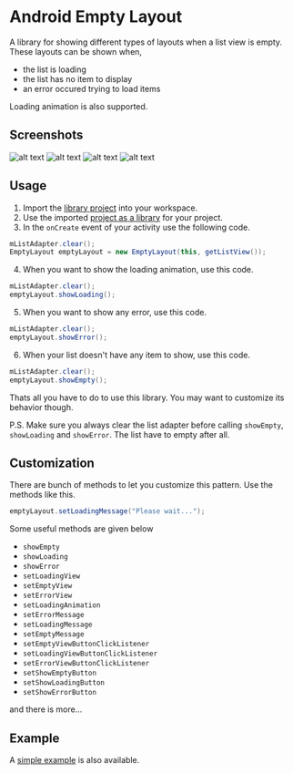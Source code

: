 Android Empty Layout
====================

A library for showing different types of layouts when a list view is empty. These layouts can be shown when,
* the list is loading
* the list has no item to display
* an error occured trying to load items

Loading animation is also supported.

Screenshots
-----------
![alt text](https://github.com/alamkanak/Android-Empty-Layout/raw/master/Screenshots/Screen01.png "List")
![alt text](https://github.com/alamkanak/Android-Empty-Layout/raw/master/Screenshots/Screen02.png "Loading state")
![alt text](https://github.com/alamkanak/Android-Empty-Layout/raw/master/Screenshots/Screen03.png "Empty state")
![alt text](https://github.com/alamkanak/Android-Empty-Layout/raw/master/Screenshots/Screen04.png "Error state")

Usage
-----
1. Import the [library project](https://github.com/alamkanak/Android-Empty-Layout/tree/master/EmptyLayout) into your workspace.
2. Use the imported [project as a library](http://developer.android.com/tools/projects/projects-eclipse.html#ReferencingLibraryProject) for your project.
3. In the `onCreate` event of your activity use the following code.

  ```java
  mListAdapter.clear();
  EmptyLayout emptyLayout = new EmptyLayout(this, getListView());
  ```
4. When you want to show the loading animation, use this code.

  ```java
  mListAdapter.clear();
  emptyLayout.showLoading();
  ```
5. When you want to show any error, use this code.

  ```java
  mListAdapter.clear();
  emptyLayout.showError();
  ```
6. When your list doesn't have any item to show, use this code.

  ```java
  mListAdapter.clear();
  emptyLayout.showEmpty();
  ```
Thats all you have to do to use this library. You may want to customize its behavior though.

P.S. Make sure you always clear the list adapter before calling `showEmpty`, `showLoading` and `showError`. The list have to empty after all.

Customization
-------------
There are bunch of methods to let you customize this pattern. Use the methods like this.

```java
emptyLayout.setLoadingMessage("Please wait...");
```

Some useful methods are given below
* `showEmpty`
* `showLoading`
* `showError`
* `setLoadingView`
* `setEmptyView`
* `setErrorView`
* `setLoadingAnimation`
* `setErrorMessage`
* `setLoadingMessage`
* `setEmptyMessage`
* `setEmptyViewButtonClickListener`
* `setLoadingViewButtonClickListener`
* `setErrorViewButtonClickListener`
* `setShowEmptyButton`
* `setShowLoadingButton`
* `setShowErrorButton`

and there is more...

Example
-------
A [simple example](https://github.com/alamkanak/Android-Empty-Layout/tree/master/EmptyLayoutSample) is also available.

